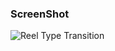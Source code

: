 ### ScreenShot

![Reel Type Transition](https://github.com/user-attachments/assets/1248f88f-789f-4c1a-880f-f77e9ea8cfd6)
